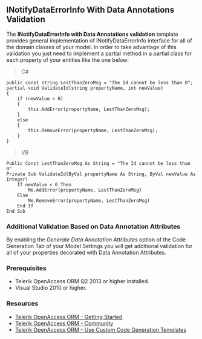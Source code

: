 ## INotifyDataErrorInfo With Data Annotations Validation ##

The **INotifyDataErrorInfo with Data Annotations validation** template provides general implementation of INotifyDataErrorInfo interface for all of the domain classes of your model. In order to take advantage of this validation you just need to implement a partial method in a partial class for each property of your entities like the one below:

> C#

    public const string LestThanZeroMsg = "The Id cannot be less than 0";
    partial void ValidateId(string propertyName, int newValue)
	{
        if (newValue < 0)
        {
            this.AddError(propertyName, LestThanZeroMsg);
        }
        else
        {
            this.RemoveError(propertyName, LestThanZeroMsg);
        }
    }

> VB

    Public Const LestThanZeroMsg As String = "The Id cannot be less than 0"
    Private Sub ValidateId(ByVal propertyName As String, ByVal newValue As Integer)
        If newValue < 0 Then
            Me.AddError(propertyName, LestThanZeroMsg)
        Else
            Me.RemoveError(propertyName, LestThanZeroMsg)
        End If
    End Sub

### Additional Validation Based on Data Annotation Attributes ###

By enabling the *Generate Data Annotation Attributes* option of the Code Generation Tab of your Model Settings you will get additional validation for all of your properties decorated with Data Annotation Attributes.

### Prerequisites ###

- Telerik OpenAccess ORM Q2 2013 or higher installed.
- Visual Studio 2010 or higher.

### Resources ###
- <a href="http://www.telerik.com/products/orm/getting-started.aspx" target="_blank">Telerik OpenAccess ORM - Getting Started</a>
- <a href="http://www.telerik.com/community/forums/orm.aspx" target="_blank">Telerik OpenAccess ORM - Community</a>
- <a href="http://www.telerik.com/help/openaccess-orm/openaccess-tasks-customise-code-generation-overview.html" target="_blank">Telerik OpenAccess ORM - Use Custom Code Generation Templates</a>